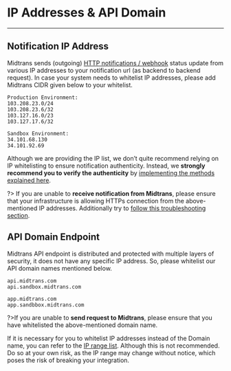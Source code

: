 # IP Addresses & API Domain
<hr>

## Notification IP Address

Midtrans sends (outgoing) [HTTP notifications / webhook](/en/after-payment/http-notification) status update from various IP addresses to your notification url (as backend to backend request). In case your system needs to whitelist IP addresses, please add Midtrans CIDR given below to your whitelist.
```
Production Environment:
103.208.23.0/24
103.208.23.6/32
103.127.16.0/23
103.127.17.6/32

Sandbox Environment:
34.101.68.130
34.101.92.69
```

Although we are providing the IP list, we don’t quite recommend relying on IP whitelisting to ensure notification authenticity. Instead, we **strongly recommend you to verify the authenticity** by [implementing the methods explained here](/en/after-payment/http-notification.md#verifying-notification-authenticity).

?> If you are unable to **receive notification from Midtrans**, please ensure that your infrastructure is allowing HTTPs connection from the above-mentioned IP addresses. Additionally try to [follow this troubleshooting section](/en/after-payment/http-notification.md#suggestion-on-troubleshooting-http-notification-failures).

## API Domain Endpoint

Midtrans API endpoint is distributed and protected with multiple layers of security, it does not have any specific IP address. So, please whitelist our API domain names mentioned below.  

```
api.midtrans.com
api.sandbox.midtrans.com

app.midtrans.com
app.sandbbox.midtrans.com
```

?>If you are unable to **send request to Midtrans**, please ensure that you have whitelisted the above-mentioned domain name.

If it is necessary for you to whitelist IP addresses instead of the Domain name, you can refer to the [IP range list](https://www.cloudflare.com/ips-v4). Although this is not recommended. Do so at your own risk, as the IP range may change without notice, which poses the risk of breaking your integration. 


<!-- @Deprecated: iframing is blocked by the destination page -->
<!-- [API IP address range](https://www.cloudflare.com/ips-v4 ':include :type=iframe width=100% height=300px') -->
